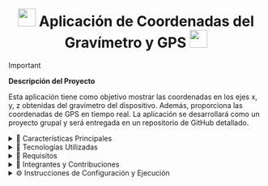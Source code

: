 <h1 align='center'> <img src = 'https://github.com/user-attachments/assets/5dae2225-0337-4c9e-88ae-42e513accc46' height='35px'>
 Aplicación de Coordenadas del Gravímetro y GPS <img src = 'https://github.com/user-attachments/assets/efd9ba19-22c6-491e-92ef-eeeca532c50d' height='35px'>
</h1>


> [!IMPORTANT]
> **Descripción del Proyecto**
>
> Esta aplicación tiene como objetivo mostrar las coordenadas en los ejes x, y, z obtenidas del gravímetro del dispositivo. Además, proporciona las coordenadas de GPS en tiempo real. La aplicación se desarrollará como un proyecto grupal y será entregada en un repositorio de GitHub detallado.

<details> 
    <summary>🧩 Características Principales </summary>
      
>     * Visualización de coordenadas del gravímetro (x, y, z).
>     * Obtención de coordenadas GPS en tiempo real.  
>     * Interfaz intuitiva para el usuario.
>
</details>
<details> 
    <summary>🧩 Tecnologías Utilizadas </summary>
      
>     * Lenguaje de programación: Kotlin.
>     * Plataforma: Android Studio.
>     * Control de versiones: Git y GitHub para la colaboración.
>
</details>

<details> 
    <summary>🧩 Requisitos </summary>
      
>     * Dispositivo con sensores de gravímetro y GPS.
>     * Conexión a Internet para las funciones relacionadas con mapas (opcional).
>
</details>

<details> 
    <summary>🧩 Integrantes y Contribuciones</summary>
    
    <h3> 👥 Integrantes y sus roles: </h3>
   >
   > - **John Mata**  
   >   📌 Se encragó del diseño de la interfaz gráfica de la aplicación.  
   >- **Samuel Cuti, Anthony Minga y Alan Ríos**  
   >   📌 Se encargaron de la implementación para la funcionalidad del GPS de la aplicación.
   > - **Isabel Pazto y Dustin Marcatoma**  
   >   📌 Fueron quienes realizaron la creacion de este Readme del repositorio.
   > - **Estefanía Sánchez**  
   >   📌 Encargada de la generación del APK de la aplicación, además, es quien inserta los anexos en el Readme del repositorio.
</details>

<details> 
    <summary>⚙️ Instrucciones de Configuración y Ejecución</summary>
    
    <h3>🛠️ Pasos para ejecutar el proyecto: </h3>
>
>    1. **Clonar el repositorio desde GitHub:**
>       Ejecuta el siguiente comando en tu terminal:  
>       ```bash
>       git clone "https://github.com/estefaniamsp/Gravimetro-Android.git"
>       ```

>
>    2. **Abrir el proyecto en el entorno de desarrollo:**
>       Abre el proyecto clonado en el entorno de desarrollo que prefieras (como **Android Studio**).

>
>    3. **Configurar las dependencias:**
>       Si es necesario, sincroniza las dependencias del proyecto en Android Studio para asegurarte de que todo esté actualizado.

>
>    4. **Seleccionar dispositivo de ejecución:**
>       - Puedes usar un **emulador** configurado en Android Studio.  
>       - También puedes conectar un **dispositivo físico** habilitando la depuración USB en tu móvil.

>
>    5. **Compilar y ejecutar:**  
>       - Haz clic en el botón **Run** (o presiona `Shift + F10`) para compilar y ejecutar la aplicación.  
>       - La aplicación se desplegará en el emulador o dispositivo conectado.
>
</details>



